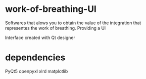 # work-of-breathing-UI
Softwares that alows you to obtain the value of the integration that representes the work of breathing. Providing a UI

Interface created with Qt designer 
# dependencies
PyQt5
openpyxl
xlrd
matplotlib